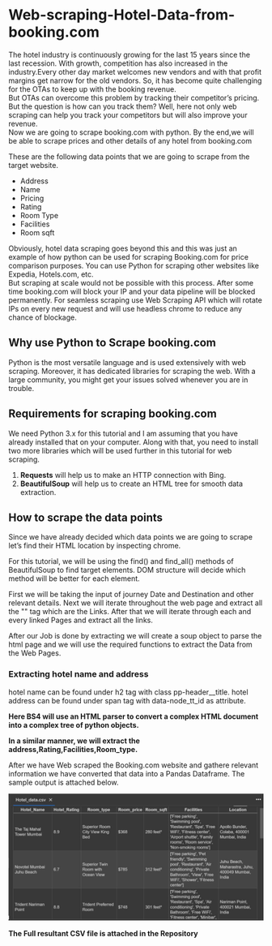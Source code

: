 # Web-scraping-Hotel-Data-from-booking.com

The hotel industry is continuously growing for the last 15 years since the last recession. With growth, competition has also increased in the industry.Every other day market welcomes new vendors and with that profit margins get narrow for the old vendors. So, it has become quite challenging for the OTAs to keep up with the booking revenue.<br>
But OTAs can overcome this problem by tracking their competitor’s pricing. But the question is how can you track them? Well, here not only web scraping can help you track your competitors but will also improve your revenue.<br>
Now we are going to scrape booking.com with python. By the end,we will be able to scrape prices and other details of any hotel from booking.com

These are the following data points that we are going to scrape from the target website.

* Address
* Name
* Pricing
* Rating
* Room Type
* Facilities
* Room sqft

Obviously, hotel data scraping goes beyond this and this was just an example of how python can be used for scraping Booking.com for price comparison purposes. You can use Python for scraping other websites like Expedia, Hotels.com, etc.<br>
But scraping at scale would not be possible with this process. After some time booking.com will block your IP and your data pipeline will be blocked permanently. For seamless scraping use Web Scraping API which will rotate IPs on every new request and will use headless chrome to reduce any chance of blockage.

## Why use Python to Scrape booking.com
Python is the most versatile language and is used extensively with web scraping. Moreover, it has dedicated libraries for scraping the web.
With a large community, you might get your issues solved whenever you are in trouble.

## Requirements for scraping booking.com
We need Python 3.x for this tutorial and I am assuming that you have already installed that on your computer. Along with that, you need to install two more libraries which will be used further in this tutorial for web scraping.

1. **Requests** will help us to make an HTTP connection with Bing.
1. **BeautifulSoup** will help us to create an HTML tree for smooth data extraction.

## How to scrape the data points
Since we have already decided which data points we are going to scrape let’s find their HTML location by inspecting chrome.

For this tutorial, we will be using the find() and find_all() methods of BeautifulSoup to find target elements. DOM structure will decide which method will be better for each element.

First we will be taking the input of journey Date and Destination and other relevant details. Next we will iterate throughout the web page and extract all the "<a>" tag which are the Links. After that we will iterate through each and every linked Pages and extract all the links.

After our Job is done by extracting we will create a soup object to parse the html page and we will use the required functions to extract the Data from the Web Pages.

### Extracting hotel name and address
hotel name can be found under h2 tag with class pp-header__title.
hotel address can be found under span tag with data-node_tt_id as attribute.

**Here BS4 will use an HTML parser to convert a complex HTML document into a complex tree of python objects.**

**In a similar manner, we will extract the address,Rating,Facilities,Room_type.**

After we have Web scraped the Booking.com website and gathere relevant information we have converted that data into a Pandas Dataframe. The sample output is attached below.

![Output](https://github.com/koushik395/Web-scraping-Hotel-Data-from-booking.com/blob/main/output.JPG?raw=true)

**The Full resultant CSV file is attached in the Repository**
